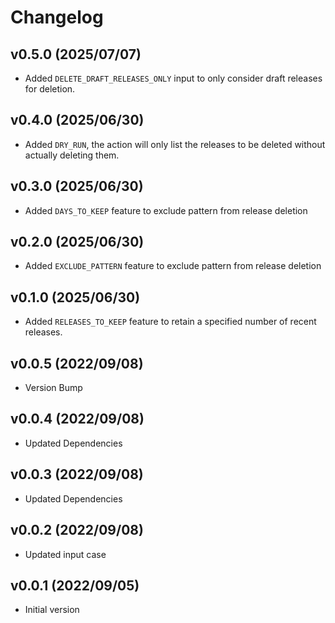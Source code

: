 # Changelog

## v0.5.0 (2025/07/07)

- Added `DELETE_DRAFT_RELEASES_ONLY` input to only consider draft releases for deletion.

## v0.4.0 (2025/06/30)

- Added `DRY_RUN`, the action will only list the releases to be deleted without actually deleting them.

## v0.3.0 (2025/06/30)

- Added `DAYS_TO_KEEP` feature to exclude pattern from release deletion

## v0.2.0 (2025/06/30)

- Added `EXCLUDE_PATTERN` feature to exclude pattern from release deletion

## v0.1.0 (2025/06/30)

- Added `RELEASES_TO_KEEP` feature to retain a specified number of recent releases.

## v0.0.5 (2022/09/08)

- Version Bump

## v0.0.4 (2022/09/08)

- Updated Dependencies

## v0.0.3 (2022/09/08)

- Updated Dependencies

## v0.0.2 (2022/09/08)

- Updated input case

## v0.0.1 (2022/09/05)

- Initial version
